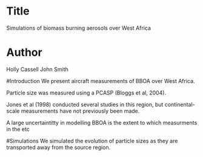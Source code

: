 # Title
Simulations of biomass burning aerosols over West Africa

# Author
Holly Cassell
John Smith

#Introduction
We present aircraft measurements of BBOA over West Africa.

Particle size was measured using a PCASP (Bloggs et al, 2004).

Jones et al (1998) conducted several studies in this region, but continental-scale measurements have not previously been made.

A large uncertaintitty in modelling BBOA is the extent to which measurments in the etc 

#Simulations
We simulated the evolution of particle sizes as they are transported away from the source region.
